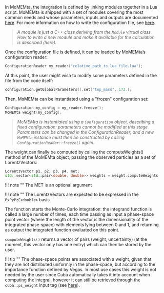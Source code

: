 In MoMEMta, the integration is defined by linking modules together in a Lua script. MoMEMta is shipped with a set of modules covering the most common needs and whose parameters, inputs and outputs are documented [here](https://momemta.github.io/MoMEMta/dev/group__modules.html). For more information on how to write the configuration file, see [here](configuration-file.md).

> *A module is just a C++ class deriving from the `Module` virtual class. How to write a new module and make it available for the calculation is described (here).*

Once the configuration file is defined, it can be loaded by MoMEMta’s configuration reader:
```cpp
ConfigurationReader my_reader("relative_path_to_lua_file.lua");
```

At this point, the user might wish to modify some parameters defined in the file from the code itself:
```cpp
configuration.getGlobalParameters().set("top_mass", 173.);
```

Then, MoMEMta can be instantiated using a "frozen" configuration set:
```cpp
Configuration my_config = my_reader.freeze();
MoMEMta weight(my_config);
```

> *MoMEMta is instantiated using a `Configuration` object, describing a fixed configuration: parameters cannot be modified at this stage. Parameters can be changed in the ConfigurationReader, and a new `MoMEMta` instance must then be constructed by calling `ConfigurationReader::freeze()` again.*

The weight can finally be computed by calling the computeWeights() method of the MoMEMta object, passing the observed particles as a set of LorentzVectors:

```cpp
LorentzVector p1, p2, p3, p4, met;
std::vector<std::pair<double, double>> weights = weight.computeWeights({p1, p2, p3, p4}, met);
```

!!! note ""
    The MET is an optional argument

!!! note ""
    The LorentzVectors are expected to be expressed in the `PxPyPzE<double>` basis

The function starts the Monte-Carlo integration: the integrand function is called a large number of times, each time passing as input a phase-space point vector (where the length of the vector is the dimensionality of the integrated phase-space) with elements lying between 0 and 1, and returning as output the integrated function evaluated on this point.

`computeWeights()` returns a vector of pairs (weight, uncertainty) (at the moment, this vector only has one entry) which can then be stored by the user.

!!! tip ""
    The phase-space points are associated with a weight, given that they are not distributed uniformly in the phase-space, but according to the importance function defined by Vegas. In most use cases this weight is not needed by the user since Cuba automatically takes it into account when computing the integral, however it can still be retrieved through the `cuba::ps_weight` input tag (see [here](configuration-file.md#defaults)).
